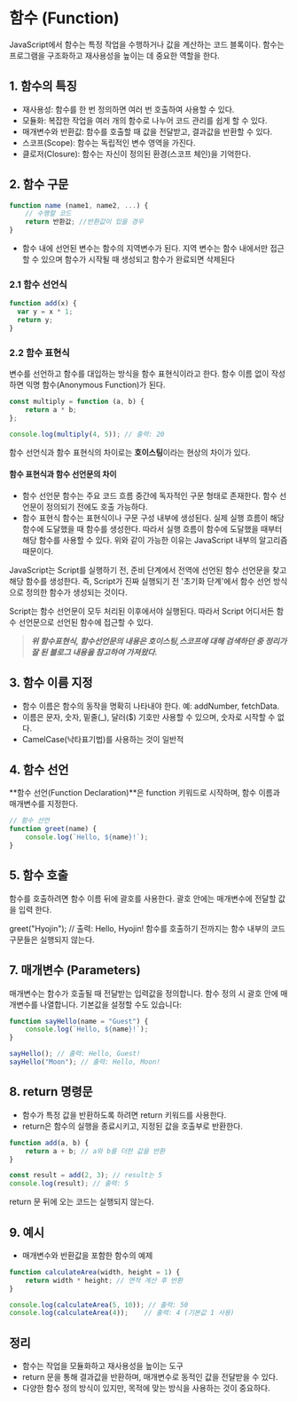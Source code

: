 # 함수 (Function)
JavaScript에서 함수는 특정 작업을 수행하거나 값을 계산하는 코드 블록이다. 함수는 프로그램을 구조화하고 재사용성을 높이는 데 중요한 역할을 한다. 

## 1. 함수의 특징
- 재사용성: 함수를 한 번 정의하면 여러 번 호출하여 사용할 수 있다.
- 모듈화: 복잡한 작업을 여러 개의 함수로 나누어 코드 관리를 쉽게 할 수 있다.
- 매개변수와 반환값: 함수를 호출할 때 값을 전달받고, 결과값을 반환할 수 있다.
- 스코프(Scope): 함수는 독립적인 변수 영역을 가진다.
- 클로저(Closure): 함수는 자신이 정의된 환경(스코프 체인)을 기억한다.
## 2. 함수 구문
```js
function name (name1, name2, ...) {
	// 수행할 코드
    return 반환값; //반환값이 있을 경우
}
```
- 함수 내에 선언된 변수는 함수의 지역변수가 된다. 지역 변수는 함수 내에서만 접근할 수 있으며 함수가 시작될 때 생성되고 함수가 완료되면 삭제된다
### 2.1 함수 선언식
```js
function add(x) {
  var y = x * 1;
  return y;
}
```
### 2.2 함수 표현식
변수를 선언하고 함수를 대입하는 방식을 함수 표현식이라고 한다.
함수 이름 없이 작성하면 익명 함수(Anonymous Function)가 된다.
```js
const multiply = function (a, b) {
    return a * b;
};

console.log(multiply(4, 5)); // 출력: 20
```
함수 선언식과 함수 표현식의 차이로는 **호이스팅**이라는 현상의 차이가 있다.

#### 함수 표현식과 함수 선언문의 차이
- 함수 선언문
함수는 주요 코드 흐름 중간에 독자적인 구문 형태로 존재한다.
함수 선언문이 정의되기 전에도 호출 가능하다.
- 함수 표현식
함수는 표현식이나 구문 구성 내부에 생성된다.
실제 실행 흐름이 해당 함수에 도달했을 때 함수를 생성한다. 따라서 실행 흐름이 함수에 도달했을 때부터 해당 함수를 사용할 수 있다.
위와 같이 가능한 이유는 JavaScript 내부의 알고리즘 때문이다.

JavaScript는 Script를 실행하기 전, 준비 단계에서 전역에 선언된 함수 선언문을 찾고 해당 함수를 생성한다. 즉, Script가 진짜 실행되기 전 '초기화 단계'에서 함수 선언 방식으로 정의한 함수가 생성되는 것이다.

Script는 함수 선언문이 모두 처리된 이후에서야 실행된다. 따라서 Script 어디서든 함수 선언문으로 선언된 함수에 접근할 수 있다.

> _**위 함수표현식, 함수선언문의 내용은 호이스팅,스코프에 대해 검색하던 중 정리가 잘 된 블로그 내용을 참고하여 가져왔다.**_

## 3. 함수 이름 지정

- 함수 이름은 함수의 동작을 명확히 나타내야 한다. 예: addNumber,
fetchData.
- 이름은 문자, 숫자, 밑줄(_), 달러($) 기호만 사용할 수 있으며, 숫자로 시작할 수 없다.
- CamelCase(낙타표기법)를 사용하는 것이 일반적

## 4. 함수 선언
**함수 선언(Function Declaration)**은 function 키워드로 시작하며, 함수 이름과 매개변수를 지정한다.
```js
// 함수 선언
function greet(name) {
    console.log(`Hello, ${name}!`);
}
```
## 5. 함수 호출
함수를 호출하려면 함수 이름 뒤에 괄호를 사용한다. 괄호 안에는 매개변수에 전달할 값을 입력 한다.

greet("Hyojin"); // 출력: Hello, Hyojin!
함수를 호출하기 전까지는 함수 내부의 코드 구문들은 실행되지 않는다.

## 7. 매개변수 (Parameters)
매개변수는 함수가 호출될 때 전달받는 입력값을 정의합니다.
함수 정의 시 괄호 안에 매개변수를 나열합니다.
기본값을 설정할 수도 있습니다:
```js
function sayHello(name = "Guest") {
    console.log(`Hello, ${name}!`);
}

sayHello(); // 출력: Hello, Guest!
sayHello("Moon"); // 출력: Hello, Moon!
```

## 8. return 명령문
- 함수가 특정 값을 반환하도록 하려면 return 키워드를 사용한다.
- return은 함수의 실행을 종료시키고, 지정된 값을 호출부로 반환한다.
```js
function add(a, b) {
    return a + b; // a와 b를 더한 값을 반환
}

const result = add(2, 3); // result는 5
console.log(result); // 출력: 5
```
return 문 뒤에 오는 코드는 실행되지 않는다.

## 9. 예시
- 매개변수와 반환값을 포함한 함수의 예제
```js
function calculateArea(width, height = 1) {
    return width * height; // 면적 계산 후 반환
}

console.log(calculateArea(5, 10)); // 출력: 50
console.log(calculateArea(4));    // 출력: 4 (기본값 1 사용)
```

## 정리

- 함수는 작업을 모듈화하고 재사용성을 높이는 도구
- return 문을 통해 결과값을 반환하며, 매개변수로 동적인 값을 전달받을 수 있다.
- 다양한 함수 정의 방식이 있지만, 목적에 맞는 방식을 사용하는 것이 중요하다.
